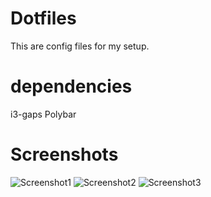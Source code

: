 # Dotfiles
This are config files for my setup.

# dependencies
i3-gaps
Polybar

# Screenshots
![Screenshot1](http://imgur.com/cvbM6mc.png)
![Screenshot2](http://imgur.com/8eh0q6U.png)
![Screenshot3](http://imgur.com/T1jbkVk.png)
